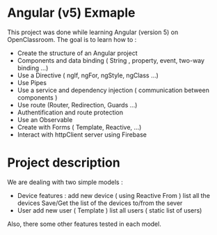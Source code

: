 # Angular (v5) Exmaple
This project was done while learning Angular (version 5) on OpenClassroom.
The goal is to learn how to :
- Create the structure of an Angular project
- Components and data binding ( String , property, event, two-way binding ...)
- Use a Directive ( ngIf, ngFor, ngStyle, ngClass ...)
- Use Pipes 
- Use a service and dependency injection ( communication between components )
- Use route (Router, Redirection, Guards ...)
- Authentification and route protection
- Use an Observable 
- Create with Forms ( Template, Reactive, ...)
- Interact with httpClient server using Firebase


# Project description
We are dealing with two simple models :
- Device features :
      add new device ( using Reactive From )
      list all the devices
      Save/Get the list of the devices to/from the sever
- User
      add new user ( Template )
      list all users ( static list of users)
      
 Also, there some other features tested in each model.
   
